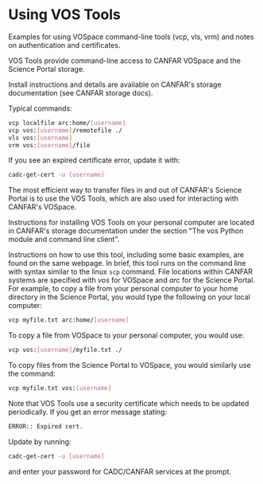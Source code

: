 # Using VOS Tools

Examples for using VOSpace command-line tools (vcp, vls, vrm) and notes on authentication and certificates.

VOS Tools provide command-line access to CANFAR VOSpace and the Science Portal storage.

Install instructions and details are available on CANFAR's storage documentation (see CANFAR storage docs).

Typical commands:

```sh
vcp localfile arc:home/[username]
vcp vos:[username]/remotefile ./
vls vos:[username]
vrm vos:[username]/file
```

If you see an expired certificate error, update it with:

```sh
cadc-get-cert -u [username]
```

The most efficient way to transfer files in and out of CANFAR's Science
Portal is to use the VOS Tools, which are also used for interacting with CANFAR's VOSpace.

Instructions for installing VOS Tools on your personal computer are
located in CANFAR's storage documentation under the section "The vos Python module and command line client".

Instructions on how to use this tool, including some basic examples, are
found on the same webpage. In brief, this tool runs on the command line
with syntax similar to the linux `scp` command. File locations within
CANFAR systems are specified with *vos* for VOSpace and *arc* for the
Science Portal. For example, to copy a file from your personal computer
to your home directory in the Science Portal, you would type the
following on your local computer:

```sh
vcp myfile.txt arc:home/[username]
```

To copy a file from VOSpace to your personal computer, you would use:

```sh
vcp vos:[username]/myfile.txt ./
```

To copy files from the Science Portal to VOSpace, you would similarly
use the command:

```sh
vcp myfile.txt vos:[username]
```

Note that VOS Tools use a security certificate which needs to be updated periodically. If you get an error message stating:

```sh
ERROR:: Expired cert.
```

Update by running:

```sh
cadc-get-cert -u [username]
```

and enter your password for CADC/CANFAR services at the prompt.
